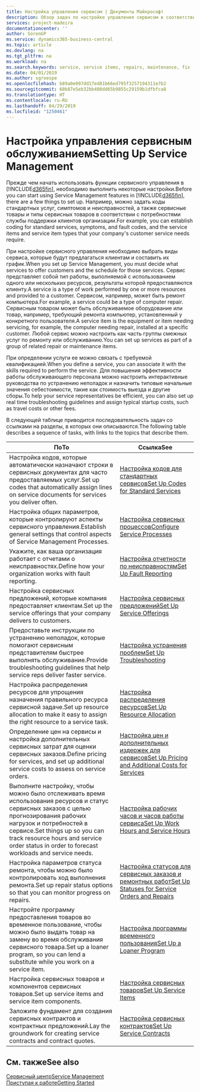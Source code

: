 ```yaml
---
title: Настройка управления сервисом | Документы Майкрософт
description: Обзор задач по настройке управления сервисом в соответствии со способом, которым организации управляют своими сервисами.
services: project-madeira
documentationcenter: ''
author: SorenGP
ms.service: dynamics365-business-central
ms.topic: article
ms.devlang: na
ms.tgt_pltfrm: na
ms.workload: na
ms.search.keywords: service, service items, repairs, maintenance, fix
ms.date: 04/01/2019
ms.author: sgroespe
ms.openlocfilehash: b89a0e097dd17ed81b66ed795f3257194311e7b2
ms.sourcegitcommit: 60b87e5eb32bb408dd65b9855c29159b1dfbfca8
ms.translationtype: HT
ms.contentlocale: ru-RU
ms.lasthandoff: 04/29/2019
ms.locfileid: "1250461"
---
```

# <a name="setting-up-service-management"></a><span data-ttu-id="7b938-103">Настройка управления сервисным обслуживанием</span><span class="sxs-lookup"><span data-stu-id="7b938-103">Setting Up Service Management</span></span>
<span data-ttu-id="7b938-104">Прежде чем начать использовать функции сервисного управления в [!INCLUDE[d365fin](includes/d365fin_md.md)], необходимо выполнить некоторые настройки.</span><span class="sxs-lookup"><span data-stu-id="7b938-104">Before you can start using Service Management features in [!INCLUDE[d365fin](includes/d365fin_md.md)], there are a few things to set up.</span></span> <span data-ttu-id="7b938-105">Например, можно задать коды стандартных услуг, симптомов и неисправностей, а также сервисные товары и типы сервисных товаров в соответствии с потребностями службы поддержки клиентов организации.</span><span class="sxs-lookup"><span data-stu-id="7b938-105">For example, you can establish coding for standard services, symptoms, and fault codes, and the service items and service item types that your company's customer service needs require.</span></span>  

<span data-ttu-id="7b938-106">При настройке сервисного управления необходимо выбрать виды сервиса, которые будут предлагаться клиентам и составить их график.</span><span class="sxs-lookup"><span data-stu-id="7b938-106">When you set up Service Management, you must decide what services to offer customers and the schedule for those services.</span></span> <span data-ttu-id="7b938-107">Сервис представляет собой тип работы, выполняемой с использованием одного или нескольких ресурсов, результаты которой предоставляются клиенту.</span><span class="sxs-lookup"><span data-stu-id="7b938-107">A service is a type of work performed by one or more resources and provided to a customer.</span></span> <span data-ttu-id="7b938-108">Сервисом, например, может быть ремонт компьютера.</span><span class="sxs-lookup"><span data-stu-id="7b938-108">For example, a service could be a type of computer repair.</span></span> <span data-ttu-id="7b938-109">Сервисным товаром может быть обслуживаемое оборудование или товар, например, требующий ремонта компьютер, установленный у конкретного пользователя.</span><span class="sxs-lookup"><span data-stu-id="7b938-109">A service item is the equipment or item needing servicing, for example, the computer needing repair, installed at a specific customer.</span></span> <span data-ttu-id="7b938-110">Любой сервис можно настроить как часть группы смежных услуг по ремонту или обслуживанию.</span><span class="sxs-lookup"><span data-stu-id="7b938-110">You can set up services as part of a group of related repair or maintenance items.</span></span>  
  
<span data-ttu-id="7b938-111">При определении услуги ее можно связать с требуемой квалификацией.</span><span class="sxs-lookup"><span data-stu-id="7b938-111">When you define a service, you can associate it with the skills required to perform the service.</span></span> <span data-ttu-id="7b938-112">Для повышения эффективности работы обслуживающего персонала можно настроить интерактивные руководства по устранению неполадок и назначить типовые начальные значения себестоимости, такие как стоимость выезда и другие сборы.</span><span class="sxs-lookup"><span data-stu-id="7b938-112">To help your service representatives be efficient, you can also set up real time troubleshooting guidelines and assign typical startup costs, such as travel costs or other fees.</span></span>  

<span data-ttu-id="7b938-113">В следующей таблице приводится последовательность задач со ссылками на разделы, в которых они описываются.</span><span class="sxs-lookup"><span data-stu-id="7b938-113">The following table describes a sequence of tasks, with links to the topics that describe them.</span></span>  
  
| <span data-ttu-id="7b938-114">По</span><span class="sxs-lookup"><span data-stu-id="7b938-114">To</span></span> | <span data-ttu-id="7b938-115">Ссылка</span><span class="sxs-lookup"><span data-stu-id="7b938-115">See</span></span> |
| --- | --- |
| <span data-ttu-id="7b938-116">Настройка кодов, которые автоматически назначают строки в сервисных документах для часто предоставляемых услуг.</span><span class="sxs-lookup"><span data-stu-id="7b938-116">Set up codes that automatically assign lines on service documents for services you deliver often.</span></span> |[<span data-ttu-id="7b938-117">Настройка кодов для стандартных сервисов</span><span class="sxs-lookup"><span data-stu-id="7b938-117">Set Up Codes for Standard Services</span></span>](service-how-setup-service-coding.md)|
| <span data-ttu-id="7b938-118">Настройка общих параметров, которые контролируют аспекты сервисного управления.</span><span class="sxs-lookup"><span data-stu-id="7b938-118">Establish general settings that control aspects of Service Management Processes.</span></span>|[<span data-ttu-id="7b938-119">Настройка сервисных процессов</span><span class="sxs-lookup"><span data-stu-id="7b938-119">Configure Service Processes</span></span>](service-setup-service-processes.md)|
| <span data-ttu-id="7b938-120">Укажите, как ваша организация работает с отчетами о неисправностях.</span><span class="sxs-lookup"><span data-stu-id="7b938-120">Define how your organization works with fault reporting.</span></span> |[<span data-ttu-id="7b938-121">Настройка отчетности по неисправностям</span><span class="sxs-lookup"><span data-stu-id="7b938-121">Set Up Fault Reporting</span></span>](service-how-setup-fault-reporting.md) |
| <span data-ttu-id="7b938-122">Настройка сервисных предложений, которые компания предоставляет клиентам.</span><span class="sxs-lookup"><span data-stu-id="7b938-122">Set up the service offerings that your company delivers to customers.</span></span>|[<span data-ttu-id="7b938-123">Настройка сервисных предложений</span><span class="sxs-lookup"><span data-stu-id="7b938-123">Set Up Service Offerings</span></span>](service-how-setup-service-offerings.md)|
| <span data-ttu-id="7b938-124">Предоставьте инструкции по устранению неполадок, которые помогают сервисным представителям быстрее выполнять обслуживание.</span><span class="sxs-lookup"><span data-stu-id="7b938-124">Provide troubleshooting guidelines that help service reps deliver faster service.</span></span> |[<span data-ttu-id="7b938-125">Настройка устранения проблем</span><span class="sxs-lookup"><span data-stu-id="7b938-125">Set Up Troubleshooting</span></span>](service-how-setup-troubleshooting.md) |
| <span data-ttu-id="7b938-126">Настройка распределения ресурсов для упрощения назначения правильного ресурса сервисной задаче.</span><span class="sxs-lookup"><span data-stu-id="7b938-126">Set up resource allocation to make it easy to assign the right resource to a service task.</span></span> |[<span data-ttu-id="7b938-127">Настройка распределения ресурсов</span><span class="sxs-lookup"><span data-stu-id="7b938-127">Set Up Resource Allocation</span></span>](service-how-setup-resource-allocation.md) |
| <span data-ttu-id="7b938-128">Определение цен на сервисы и настройка дополнительных сервисных затрат для оценки сервисных заказов.</span><span class="sxs-lookup"><span data-stu-id="7b938-128">Define pricing for services, and set up additional service costs to assess on service orders.</span></span> |[<span data-ttu-id="7b938-129">Настройка цен и дополнительных издержек для сервисов</span><span class="sxs-lookup"><span data-stu-id="7b938-129">Set Up Pricing and Additional Costs for Services</span></span>](service-how-setup-service-costs-pricing.md)|
| <span data-ttu-id="7b938-130">Выполните настройку, чтобы можно было отслеживать время использования ресурсов и статус сервисных заказов с целью прогнозирования рабочих нагрузок и потребностей в сервисе.</span><span class="sxs-lookup"><span data-stu-id="7b938-130">Set things up so you can track resource hours and service order status in order to forecast workloads and service needs.</span></span>|[<span data-ttu-id="7b938-131">Настройка рабочих часов и часов работы сервиса</span><span class="sxs-lookup"><span data-stu-id="7b938-131">Set Up Work Hours and Service Hours</span></span>](service-how-setup-work-service-hours.md)|
| <span data-ttu-id="7b938-132">Настройка параметров статуса ремонта, чтобы можно было контролировать ход выполнения ремонта.</span><span class="sxs-lookup"><span data-stu-id="7b938-132">Set up repair status options so that you can monitor progress on repairs.</span></span> | [<span data-ttu-id="7b938-133">Настройка статусов для сервисных заказов и ремонтных работ</span><span class="sxs-lookup"><span data-stu-id="7b938-133">Set Up Statuses for Service Orders and Repairs</span></span>](service-order-repair-status.md)|
| <span data-ttu-id="7b938-134">Настройте программу предоставления товаров во временное пользование, чтобы можно было выдать товар на замену во время обслуживания сервисного товара.</span><span class="sxs-lookup"><span data-stu-id="7b938-134">Set up a loaner program, so you can lend a substitute while you work on a service item.</span></span> |[<span data-ttu-id="7b938-135">Настройка программы временного пользования</span><span class="sxs-lookup"><span data-stu-id="7b938-135">Set Up a Loaner Program</span></span>](service-how-setup-loaner-program.md) |
| <span data-ttu-id="7b938-136">Настройка сервисных товаров и компонентов сервисных товаров.</span><span class="sxs-lookup"><span data-stu-id="7b938-136">Set up service items and service item components.</span></span> |[<span data-ttu-id="7b938-137">Настройка сервисных товаров</span><span class="sxs-lookup"><span data-stu-id="7b938-137">Set Up Service Items</span></span>](service-how-setup-service-items.md) |
| <span data-ttu-id="7b938-138">Заложите фундамент для создания сервисных контрактов и контрактных предложений.</span><span class="sxs-lookup"><span data-stu-id="7b938-138">Lay the groundwork for creating service contracts and contract quotes.</span></span> |[<span data-ttu-id="7b938-139">Настройка сервисных контрактов</span><span class="sxs-lookup"><span data-stu-id="7b938-139">Set Up Service Contracts</span></span>](service-how-setup-service-contracts.md) |

## <a name="see-also"></a><span data-ttu-id="7b938-140">См. также</span><span class="sxs-lookup"><span data-stu-id="7b938-140">See also</span></span>
[<span data-ttu-id="7b938-141">Сервисный центр</span><span class="sxs-lookup"><span data-stu-id="7b938-141">Service Management</span></span>](service-service.md)  
[<span data-ttu-id="7b938-142">Приступая к работе</span><span class="sxs-lookup"><span data-stu-id="7b938-142">Getting Started</span></span>](product-get-started.md)  

